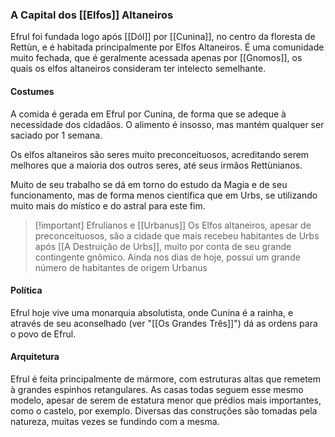 ### A Capital dos [[Elfos]] Altaneiros
Efrul foi fundada logo após [[Dól]] por [[Cunina]], no centro da floresta de Rettùn, e é habitada principalmente por Elfos Altaneiros. É uma comunidade muito fechada, que é geralmente acessada apenas por [[Gnomos]], os quais os elfos altaneiros consideram ter intelecto semelhante.
#### Costumes
A comida é gerada em Efrul por Cunina, de forma que se adeque à necessidade dos cidadãos. O alimento é insosso, mas mantém qualquer ser saciado por 1 semana. 

Os elfos altaneiros são seres muito preconceituosos, acreditando serem melhores que a maioria dos outros seres, até seus irmãos Rettùnianos.

Muito de seu trabalho se dá em torno do estudo da Magia e de seu funcionamento, mas de forma menos científica que em Urbs, se utilizando muito mais do místico e do astral para este fim.
> [!important] Efrulianos e [[Urbanus]]
> Os Elfos altaneiros, apesar de preconceituosos, são a cidade que mais recebeu habitantes de Urbs após [[A Destruição de Urbs]], muito por conta de seu grande contingente gnômico. Ainda nos dias de hoje, possui um grande número de habitantes de origem Urbanus
#### Política
Efrul hoje vive uma monarquia absolutista, onde Cunina é a rainha, e através de seu aconselhado (ver "[[Os Grandes Três]]") dá as ordens para o povo de Efrul.
#### Arquitetura
Efrul é feita principalmente de mármore, com estruturas altas que remetem à grandes espinhos retangulares.  As casas todas seguem esse mesmo modelo, apesar de serem de estatura menor que prédios mais importantes, como o castelo, por exemplo. Diversas das construções são tomadas pela natureza, muitas vezes se fundindo com a mesma.
